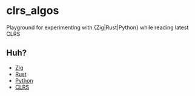 # clrs_algos

Playground for experimenting with {Zig|Rust|Python} while reading latest CLRS

## Huh?

- [Zig](https://ziglang.org)
- [Rust](https://www.rust-lang.org)
- [Python](https://www.python.org)
- [CLRS](https://www.amazon.com/Introduction-Algorithms-fourth-Thomas-Cormen/dp/026204630X/)
